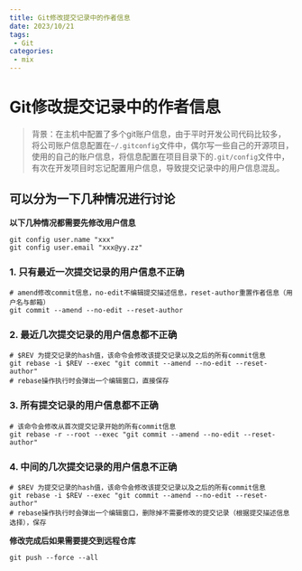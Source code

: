 ```yaml
---
title: Git修改提交记录中的作者信息
date: 2023/10/21
tags:
 - Git
categories:
 - mix
---
```


# Git修改提交记录中的作者信息
> 背景：在主机中配置了多个git账户信息，由于平时开发公司代码比较多，将公司账户信息配置在`~/.gitconfig`文件中，偶尔写一些自己的开源项目，使用的自己的账户信息，将信息配置在项目目录下的`.git/config`文件中，有次在开发项目时忘记配置用户信息，导致提交记录中的用户信息混乱。

## 可以分为一下几种情况进行讨论

**以下几种情况都需要先修改用户信息**
```shell
git config user.name "xxx"
git config user.email "xxx@yy.zz"
```

### 1. 只有最近一次提交记录的用户信息不正确
```shell
# amend修改commit信息，no-edit不编辑提交描述信息，reset-author重置作者信息（用户名与邮箱）
git commit --amend --no-edit --reset-author
```

### 2. 最近几次提交记录的用户信息都不正确
```shell
# $REV 为提交记录的hash值，该命令会修改该提交记录以及之后的所有commit信息
git rebase -i $REV --exec "git commit --amend --no-edit --reset-author"
# rebase操作执行时会弹出一个编辑窗口，直接保存
```

### 3. 所有提交记录的用户信息都不正确
```shell
# 该命令会修改从首次提交记录开始的所有commit信息
git rebase -r --root --exec "git commit --amend --no-edit --reset-author"
```

### 4. 中间的几次提交记录的用户信息不正确
```shell
# $REV 为提交记录的hash值，该命令会修改该提交记录以及之后的所有commit信息
git rebase -i $REV --exec "git commit --amend --no-edit --reset-author"
# rebase操作执行时会弹出一个编辑窗口，删除掉不需要修改的提交记录（根据提交描述信息选择），保存
```

**修改完成后如果需要提交到远程仓库**
```shell
git push --force --all
```